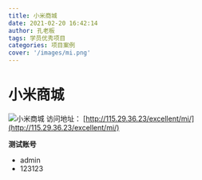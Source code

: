 ```yaml
---
title: 小米商城
date: 2021-02-20 16:42:14
author: 孔老板
tags: 学员优秀项目
categories: 项目案例
cover: '/images/mi.png'
---
```


# 小米商城
![小米商城](/images/mi.png)
访问地址： [http://115.29.36.23/excellent/mi/](http://115.29.36.23/excellent/mi/)

**测试账号**
* admin
* 123123